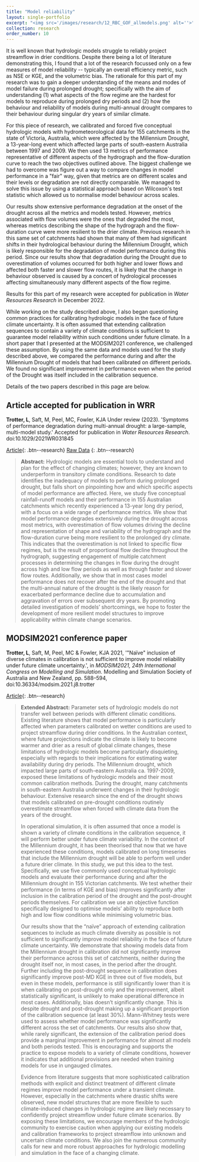 ```yaml
---
title: "Model reliability"
layout: single-portfolio
excerpt: "<img src='/images/research/12_RBC_GOF_allmodels.png' alt=''>"
collection: research
order_number: 10
---
```


It is well known that hydrologic models struggle to reliably project streamflow in drier conditions. Despite there being a lot of literature demonstrating this, I found that a lot of the research focussed only on a few measures of model reliability -- typically an overall efficiency metric, such as NSE or KGE, and the volumetric bias. The rationale for this part of my research was to gain a deeper understanding of the means and modes of model failure during prolonged drought; specifically with the aim of understanding (1) what aspects of the flow regime are the hardest for models to reproduce during prolonged dry periods and (2) how the behaviour and reliability of models during multi-annual drought compares to their behaviour during singular dry years of similar climate.

For this piece of research, we calibrated and forced five conceptual hydrologic models with hydrometeorological data for 155 catchments in the state of Victoria, Australia, which were affected by the Millennium Drought, a 13-year-long event which affected large parts of south-eastern Australia between 1997 and 2009. We then used 13 metrics of performance representative of different aspects of the hydrograph and the flow-duration curve to reach the two objectives outlined above. The biggest challenge we had to overcome was figure out a way to compare changes in model performance in a "fair" way, given that metrics are on different scales and their levels or degradation are not directly comparable. We managed to solve this issue by using a statistical approach based on Wilcoxon's test statistic which allowed us to normalise model behaviour across scales.

Our results show extensive performance degradation at the onset of the drought across all the metrics and models tested. However, metrics associated with flow volumes were the ones that degraded the most, whereas metrics describing the shape of the hydrograph and the flow-duration curve were more resilient to the drier climate. Previous research in this same set of catchments had shown that many of them had significant shifts in their hydrological behaviour during the Millennium Drought, which is likely responsible for the degradation of model performance during this period. Since our results show that degradation during the Drought due to overestimation of volumes occurred for both higher and lower flows and affected both faster and slower flow routes, it is likely that the change in behaviour observed is caused by a concert of hydrological processes affecting simultaneously many different aspects of the flow regime.

Results for this part of my research were accepted for publication in *Water Resources Research* in December 2022.

While working on the study described above, I also began questioning common practices for calibrating hydrologic models in the face of future climate uncertainty. It is often assumed that extending calibration sequences to contain a variety of climate conditions is sufficient to guarantee model reliability within such conditions under future climate. In a short paper that I presented at the MODSIM2021 conference, we challenged these assumption. By using the same data and models used for the study described above, we compared the performance during and after the Millennium Drought of models that had been calibrated on different periods. We found no significant improvement in performance even when the period of the Drought was itself included in the calibration sequence.

Details of the two papers described in this page are below.

## Article accepted for publication in WRR

**Trotter, L**, Saft, M, Peel, MC, Fowler, KJA Under review (2023). 'Symptoms of performance degradation during multi-annual drought: a large-sample, multi-model study.' Accepted for publication in *Water Resources Research*. doi:10.1029/2021WR031845

[Article](https://doi.org/10.1029/2021WR031845){: .btn--research}
[Raw Data](https://doi.org/10.5281/zenodo.7505140) {: .btn--research}

> **Abstract:** Hydrologic models are essential tools to understand and plan for the effect of changing climates; however, they are known to underperform in transitory climate conditions.
Research to date identifies the inadequacy of models to perform during prolonged drought, but falls short on pinpointing how and which specific aspects of model performance are affected.
Here, we study five conceptual rainfall-runoff models and their performance in 155 Australian catchments which recently experienced a 13-year long dry period, with a focus on a wide range of performance metrics.
We show that model performance degrades extensively during the drought across most metrics, with overestimation of flow volumes driving the decline and representation of shape and variability of the hydrograph and the flow-duration curve being more resilient to the prolonged dry climate.
This indicates that the overestimation is not linked to specific flow regimes, but is the result of proportional flow decline throughout the hydrograph, suggesting engagement of multiple catchment processes in determining the changes in flow during the drought across high and low flow periods as well as through faster and slower flow routes.
Additionally, we show that in most cases model performance does not recover after the end of the drought and that the multi-annual nature of the drought is the likely reason for exacerbated performance decline due to accumulation and aggravation of errors over subsequent dry years.
By promoting detailed investigation of models’ shortcomings, we hope to foster the development of more resilient model structures to improve applicability within climate change scenarios.

## MODSIM2021 conference paper

**Trotter, L**, Saft, M, Peel, MC & Fowler, KJA 2021, '"Naïve" inclusion of diverse climates in calibration is not sufficient to improve model reliability under future climate uncertainty.', in *MODSIM2021, 24th International Congress on Modelling and Simulation*. Modelling and Simulation Society of Australia and New Zealand, pp. 588–594, doi:10.36334/modsim.2021.j8.trotter

[Article](https://doi.org/10.36334/modsim.2021.j8.trotter){: .btn--research}

>**Extended Abstract:** Parameter sets of hydrologic models do not transfer well between periods with different climatic conditions. Existing literature shows that model performance is particularly affected when parameters calibrated on wetter conditions are used to project streamflow during drier conditions. In the Australian context, where future projections indicate the climate is likely to become warmer and drier as a result of global climate changes, these limitations of hydrologic models become particularly disquieting, especially with regards to their implications for estimating water availability during dry periods. The Millennium drought, which impacted large parts of south-eastern Australia ca. 1997-2009, exposed these limitations of hydrologic models and their most common calibration methods. During the drought, many catchments in south-eastern Australia underwent changes in their hydrologic behaviour. Extensive research since the end of the drought shows that models calibrated on pre-drought conditions routinely overestimate streamflow when forced with climate data from the years of the drought.
>
>In operational simulation, it is often assumed that once a model is shown a variety of climate conditions in the calibration sequence, it will perform better under future climate variability. In the context of the Millennium drought, it has been theorised that now that we have experienced these conditions, models calibrated on long timeseries that include the Millennium drought will be able to perform well under a future drier climate. In this study, we put this idea to the test. Specifically, we use five commonly used conceptual hydrologic models and evaluate their performance during and after the Millennium drought in 155 Victorian catchments. We test whether their performance (in terms of KGE and bias) improves significantly after inclusion in the calibration period of the drought and the post-drought periods themselves. For calibration we use an objective function specifically designed to optimise models’ ability to reproduce both high and low flow conditions while minimising volumetric bias.
>
>Our results show that the “naïve” approach of extending calibration sequences to include as much climate diversity as possible is not sufficient to significantly improve model reliability in the face of future climate uncertainty. We demonstrate that showing models data from the Millennium drought in calibration did not significantly improve their performance across this set of catchments, neither during the drought itself nor, in most cases, in the period after the drought. Further including the post-drought sequence in calibration does significantly improve post-MD KGE in three out of five models, but even in these models, performance is still significantly lower than it is when calibrating on post-drought only and the improvement, albeit statistically significant, is unlikely to make operational difference in most cases. Additionally, bias doesn’t significantly change. This is despite drought and post-drought making up a significant proportion of the calibration sequence (at least 30%). Mann-Whitney tests were used to assess whether model performance was significantly different across the set of catchments. Our results also show that, while rarely significant, the extension of the calibration period does provide a marginal improvement in performance for almost all models and both periods tested. This is encouraging and supports the practice to expose models to a variety of climate conditions, however it indicates that additional provisions are needed when training models for use in ungauged climates.
>
>Evidence from literature suggests that more sophisticated calibration methods with explicit and distinct treatment of different climate regimes improve model performance under a transient climate. However, especially in the catchments where drastic shifts were observed, new model structures that are more flexible to such climate-induced changes in hydrologic regime are likely necessary to confidently project streamflow under future climate scenarios. By exposing these limitations, we encourage members of the hydrologic community to exercise caution when applying our existing models and calibration frameworks to project streamflow into unknown and uncertain climate conditions. We also join the numerous community calls for new and more robust approaches for hydrologic modelling and simulation in the face of a changing climate.
